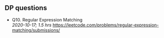 ## DP questions
- Q10. Regular Expression Matching  
_2020-10-17; 1.5 hrs_
https://leetcode.com/problems/regular-expression-matching/submissions/
